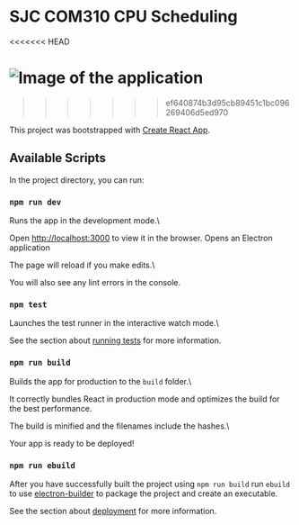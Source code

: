 # SJC COM310 CPU Scheduling
<<<<<<< HEAD

![Image of the application](https://i.imgur.com/dSZCY2P.png)
=======
>>>>>>> ef640874b3d95cb89451c1bc096269406d5ed970

This project was bootstrapped with [Create React App](https://github.com/facebook/create-react-app).

## Available Scripts

In the project directory, you can run:

### `npm run dev`

Runs the app in the development mode.\

Open [http://localhost:3000](http://localhost:3000) to view it in the browser.
Opens an Electron application

The page will reload if you make edits.\

You will also see any lint errors in the console.

### `npm test`

Launches the test runner in the interactive watch mode.\

See the section about [running tests](https://facebook.github.io/create-react-app/docs/running-tests) for more information.

### `npm run build`

Builds the app for production to the `build` folder.\

It correctly bundles React in production mode and optimizes the build for the best performance.

The build is minified and the filenames include the hashes.\

Your app is ready to be deployed!

### `npm run ebuild`

After you have successfully built the project using `npm run build` run `ebuild` to use [electron-builder](https://www.npmjs.com/package/electron-builder) to package the project and create an executable.

See the section about [deployment](https://facebook.github.io/create-react-app/docs/deployment) for more information.
